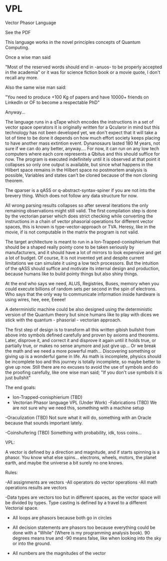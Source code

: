 # VPL
Vector Phasor Language

See the PDF

This language works in the novel principles concepts of Quantum Computing. 

Once a wise man said

"Most of the reserved words should end in -anuos- to be properly accepted in the academia" or it was for science fiction book or a movie quote, I don't recall any more. 

Also the same wise man said:

"You need to produce +100 Kg of  papers and have 10000+ friends on LinkedIn or OF to become a respectable PhD"

Anyway...

The language runs in a qTape which encodes the instructions in a set of vector space operators  it is originally written for a Qcularor in mind but this technology has not been developed yet, we don't expect that it will take a lot of time to be done it depends on  how much effort society keeps placing to have another mass extintion event. Dynanosaurs lasted 180 M years, not sure if we can do any better, anyway.... For now, it can run on any low tech computers where each core represents a Qbitus and this should suffice for now. The program is executed indefinitely until it is observed at that point it collapses so only one output is available, but since what happens in the Hilbert space remains in the Hilbert space no postmortem analysis is possible, Variables and states can't be cloned because of the non cloning theorem.

The qparser is a qASS or q-abstract-syntax-spiner  if you are not into the brevery thing. Which does not follow any data structure for now.

All wrong parsing results collapses so after several iterations the only remaining observations might still valid. The first compilation step is done by the vectorian parser which does strict checking while converting the instructions in a chain of vector phasorial operations for different vector spaces, this is known is type-vector-approach or TVA.
Heresy, like in the movie, if is not computable in the matrix the program is not valid.

The target architecture is meant to run in a  Ion-Trapped-conisphierium that should be a shaped really pointy cone to be taken seriously by manufacturers, and it should have a lot of mirrors to look expensive and get a lot of budget. Of course, It is not invented yet and despite current limitations we can simulate it using a low tech processors. But the intuition of the qASS should suffice and motivate its internal design and production, because humans like to build pointy things but also shiny things. 

At the end who says we need, ALUS, Registries, Buses, memory when you could execute billions of random sets per second in the spin of electrons. Who says that the only way to communicate information inside hardware is using wires, hee, eee, Eeeee! 

A deterministic machine could be also designed using the deterministic version of the Quantum theory but since humans like to play with dices we stick with the quantum - phasorial - vectorian approach.

The first step of design is to transform all this written gibish bullshit from above into symbols defined carefully and proven by axioms and theorems. Later, disprove it, and correct it and disprove it again until it holds true, or partially true, or makes no sense anymore and just give up... Or we break the math and we need a more powerful math...  Discovering something or giving up is a wonderful game in life.  As math is incomplete, physics should be incomplete too and  this journey is totally incomplete, so maybe better to give up now. Still there are no excuses to avoid the use of symbols and do the proofing carefully, like one wise man said; "If you don't use symbols it is just bullshit" 

The end goals:

- Ion-Trapped-conisphierium (TBD)
- Vectorian Phasor language VPL (Under Work)
-Fabrications (TBD) We are not sure why we need this, something with a machine setup

-Oraculization (TBD) Not sure what it will do, something with an Oracle because that sounds important lately.

-Coinshufering (TBD) Something with probability, idk, toss coins...
 
VPL:

A vector is defined by a direction and magnitude, and if starts spinning is a phasor. You know what else spins...  electrons, wheels, motors, the planet earth, and maybe the universe a bit surely no one knows. 

Rules:

-All assignments are vectors 
-All operators do vector operations
-All math operations results are vectors 

-Data types are vectors too but in different spaces, as the vector space will be divided by types. Type casting is defined by a travel to a different Vectorial space.

- All loops are phasors because both go in circles 

- All decision statements are phasors too because everything could be done with a "While" (Where is my programming analysis book). 90 degrees means true and -90 means false, like when looking into the sky or into the ground. 

- All numbers are the magnitudes of the vector
